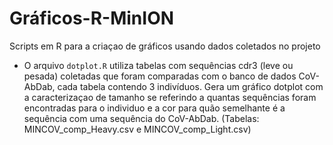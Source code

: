# Gráficos-R-MinION
Scripts em R para a criaçao de gráficos usando dados coletados no projeto

- O arquivo `dotplot.R` utiliza tabelas com sequências cdr3 (leve ou pesada) coletadas que foram comparadas com o banco de dados CoV-AbDab, cada tabela contendo 3 indivíduos. Gera um gráfico dotplot com a caracterizaçao de tamanho se referindo a quantas sequências foram encontradas para o individuo e a cor para quão semelhante é a sequência com uma sequência do CoV-AbDab. (Tabelas: MINCOV_comp_Heavy.csv e MINCOV_comp_Light.csv)
